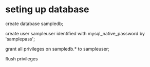# seting up database

create database sampledb;

create user sampleuser identified with mysql_native_password by 'samplepass';

grant all privileges on sampledb.\* to sampleuser;

flush privileges
